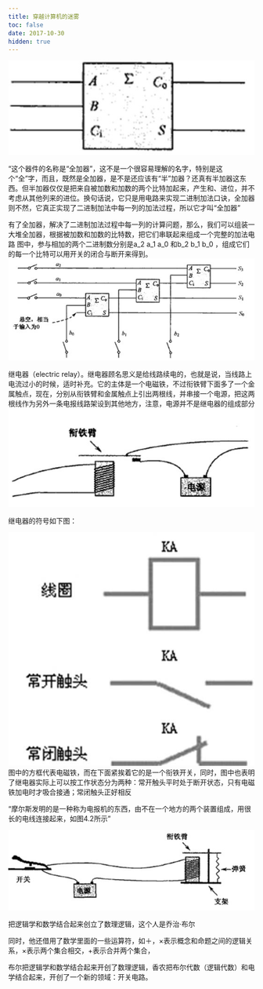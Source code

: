 ```yaml
---
title: 穿越计算机的迷雾
toc: false
date: 2017-10-30
hidden: true
---
```



![](figures/15881548797202.jpg)

“这个器件的名称是“全加器”，这不是一个很容易理解的名字，特别是这个“全”字，而且，既然是全加器，是不是还应该有“半”加器？还真有半加器这东西。但半加器仅仅是把来自被加数和加数的两个比特加起来，产生和、进位，并不考虑从其他列来的进位。换句话说，它只是用电路来实现二进制加法口诀，全加器则不然，它真正实现了二进制加法中每一列的加法过程，所以它才叫“全加器”

有了全加器，解决了二进制加法过程中每一列的计算问题，那么，我们可以组装一大堆全加器，根据被加数和加数的比特数，把它们串联起来组成一个完整的加法电路
图中，参与相加的两个二进制数分别是a_2 a_1 a_0 和b_2 b_1 b_0 ，组成它们的每一个比特可以用开关的闭合与断开来得到。
![](figures/15881549124752.jpg)


继电器（electric relay）。继电器顾名思义是给线路续电的，也就是说，当线路上电流过小的时候，适时补充。它的主体是一个电磁铁，不过衔铁臂下面多了一个金属触点，现在，分别从衔铁臂和金属触点上引出两根线，并串接一个电源，把这两根线作为另外一条电报线路架设到其他地方，注意，电源并不是继电器的组成部分
![](figures/15881549835999.jpg)

继电器的符号如下图：

![](figures/15881550410715.jpg)图中的方框代表电磁铁，而在下面紧挨着它的是一个衔铁开关，同时，图中也表明了继电器实际上可以按工作状态分为两种：常开触头平时处于断开状态，只有电磁铁加电时才吸合接通；常闭触头正好相反

“摩尔斯发明的是一种称为电报机的东西，由不在一个地方的两个装置组成，用很长的电线连接起来，如图4.2所示”

![Screen Shot 2020-04-29 at 6.12.55 PM](figures/Screen%20Shot%202020-04-29%20at%206.12.55%20PM.png)

把逻辑学和数学结合起来创立了数理逻辑，这个人是乔治·布尔

同时，他还借用了数学里面的一些运算符，如＋，×表示概念和命题之间的逻辑关系，×表示两个集合相交，+表示合并两个集合，

布尔把逻辑学和数学结合起来开创了数理逻辑，香农把布尔代数（逻辑代数）和电学结合起来，开创了一个新的领域：开关电路。


